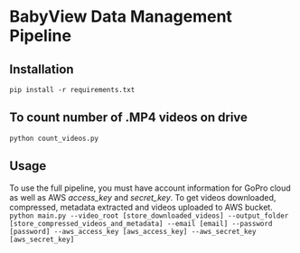 # BabyView Data Management Pipeline
## Installation
```
pip install -r requirements.txt
```
## To count number of .MP4 videos on drive
```
python count_videos.py
```

## Usage
To use the full pipeline, you must have account information for GoPro cloud as well as AWS *access_key* and *secret_key*. 
To get videos downloaded, compressed, metadata extracted and videos uploaded to AWS bucket.
`python main.py --video_root [store_downloaded_videos] --output_folder [store_compressed_videos_and_metadata] --email [email] --password [password] --aws_access_key [aws_access_key] --aws_secret_key [aws_secret_key]`
